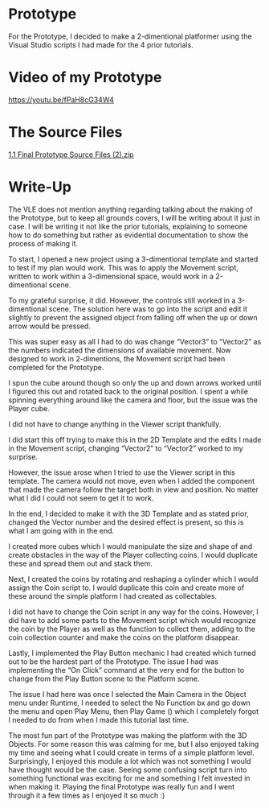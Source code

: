 # Prototype

For the Prototype, I decided to make a 2-dimentional platformer using the Visual Studio scripts I had made for the 4 prior tutorials.
# Video of my Prototype

https://youtu.be/fPaH8cG34W4

# The Source Files

[1.1 Final Prototype Source Files (2).zip](https://github.com/user-attachments/files/18451045/1.1.Final.Prototype.Source.Files.2.zip)

# Write-Up
The VLE does not mention anything regarding talking about the making of the Prototype, but to keep all grounds covers, I will be writing about it just in case. I will be writing it not like the prior tutorials, explaining to someone how to do something but rather as evidential documentation to show the process of making it. 

To start, I opened a new project using a 3-dimentional template and started to test if my plan would work. This was to apply the Movement script, written to work within a 3-dimensional space, would work in a 2-dimentional scene. 

To my grateful surprise, it did. However, the controls still worked in a 3-dimentional scene. The solution here was to go into the script and edit it slightly to prevent the assigned object from falling off when the up or down arrow would be pressed. 

This was super easy as all I had to do was change “Vector3” to “Vector2” as the numbers indicated the dimensions of available movement. Now designed to work in 2-dimentions, the Movement script had been completed for the Prototype. 

I spun the cube around though so only the up and down arrows worked until I figured this out and rotated back to the original position. I spent a while spinning everything around like the camera and floor, but the issue was the Player cube. 

I did not have to change anything in the Viewer script thankfully. 

I did start this off trying to make this in the 2D Template and the edits I made in the Movement script, changing “Vector2” to “Vector2” worked to my surprise. 

However, the issue arose when I tried to use the Viewer script in this template. The camera would not move, even when I added the component that made the camera follow the target both in view and position. No matter what I did I could not seem to get it to work. 

In the end, I decided to make it with the 3D Template and as stated prior, changed the Vector number and the desired effect is present, so this is what I am going with in the end.

I created more cubes which I would manipulate the size and shape of and create obstacles in the way of the Player collecting coins. I would duplicate these and spread them out and stack them. 

Next, I created the coins by rotating and reshaping a cylinder which I would assign the Coin script to. I would duplicate this coin and create more of these around the simple platform I had created as collectables. 

I did not have to change the Coin script in any way for the coins. However, I did have to add some parts to the Movement script which would recognize the coin by the Player as well as the function to collect them, adding to the coin collection counter and make the coins on the platform disappear. 

Lastly, I implemented the Play Button mechanic I had created which turned out to be the hardest part of the Prototype. The issue I had was implementing the “On Click” command at the very end for the button to change from the Play Button scene to the Platform scene.

The issue I had here was once I selected the Main Camera in the Object menu under Runtime, I needed to select the No Function bx and go down the menu and open Play Menu, then Play Game () which I completely forgot I needed to do from when I made this tutorial last time. 

The most fun part of the Prototype was making the platform with the 3D Objects. For some reason this was calming for me, but I also enjoyed taking my time and seeing what I could create in terms of a simple platform level.
Surprisingly, I enjoyed this module a lot which was not something I would have thought would be the case. Seeing some confusing script turn into something functional was exciting for me and something I felt invested in when making it. 
Playing the final Prototype was really fun and I went through it a few times as I enjoyed it so much :)

